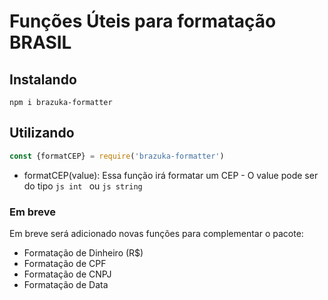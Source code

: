# Funções Úteis para formatação BRASIL

## Instalando
```shell
npm i brazuka-formatter
```

## Utilizando
```js
const {formatCEP} = require('brazuka-formatter')
```

- formatCEP(value): 
		Essa função irá formatar um CEP - O value pode ser do tipo ```js int ``` ou ```js string```


### Em breve
Em breve será adicionado novas funções para complementar o pacote:

- Formatação de Dinheiro (R$)
- Formatação de CPF 
- Formatação de CNPJ
- Formatação de Data
